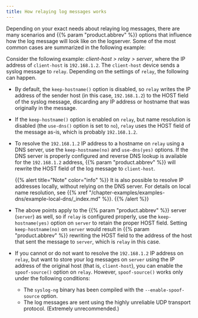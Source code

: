 ```yaml
---
title: How relaying log messages works
---
```

<!-- DISCLAIMER: This file is based on the syslog-ng Open Source Edition documentation https://github.com/balabit/syslog-ng-ose-guides/commit/2f4a52ee61d1ea9ad27cb4f3168b95408fddfdf2 and is used under the terms of The syslog-ng Open Source Edition Documentation License. The file has been modified by Axoflow. -->

Depending on your exact needs about relaying log messages, there are many scenarios and {{% param "product.abbrev" %}} options that influence how the log message will look like on the logserver. Some of the most common cases are summarized in the following example:

Consider the following example: *client-host > relay > server*, where the IP address of `client-host` is `192.168.1.2`. The `client-host` device sends a syslog message to `relay`. Depending on the settings of `relay`, the following can happen.

- By default, the `keep-hostname()` option is disabled, so `relay` writes the IP address of the sender host (in this case, `192.168.1.2`) to the HOST field of the syslog message, discarding any IP address or hostname that was originally in the message.

- If the `keep-hostname()` option is enabled on `relay`, but name resolution is disabled (the `use-dns()` option is set to `no`), `relay` uses the HOST field of the message as-is, which is probably `192.168.1.2`.

- To resolve the `192.168.1.2` IP address to a hostname on `relay` using a DNS server, use the `keep-hostname(no)` and `use-dns(yes)` options. If the DNS server is properly configured and reverse DNS lookup is available for the `192.168.1.2` address, {{% param "product.abbrev" %}} will rewrite the HOST field of the log message to `client-host`.

    {{% alert title="Note" color="info" %}}
It is also possible to resolve IP addresses locally, without relying on the DNS server. For details on local name resolution, see {{% xref "/chapter-examples/examples-dns/example-local-dns/_index.md" %}}.
    {{% /alert %}}

- The above points apply to the {{% param "product.abbrev" %}} server (`server`) as well, so if `relay` is configured properly, use the `keep-hostname(yes)` option on `server` to retain the proper HOST field. Setting `keep-hostname(no)` on `server` would result in {{% param "product.abbrev" %}} rewriting the HOST field to the address of the host that sent the message to `server`, which is `relay` in this case.

- If you cannot or do not want to resolve the `192.168.1.2` IP address on `relay`, but want to store your log messages on `server` using the IP address of the original host (that is, `client-host`), you can enable the `spoof-source()` option on `relay`. However, `spoof-source()` works only under the following conditions:

    - The `syslog-ng` binary has been compiled with the `--enable-spoof-source` option.
    - The log messages are sent using the highly unreliable UDP transport protocol. (Extremely unrecommended.)

